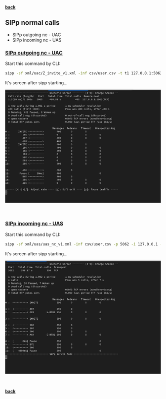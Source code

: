[**back**](../README.md)

## SIPp normal calls

* SIPp outgoing nc - UAC
* SIPp incoming nc - UAS

### <u>SIPp outgoing nc - UAC</u>

Start this command by CLI:

``` bash
sipp -sf xml/uac/Z_invite_v1.xml -inf csv/user.csv -t t1 127.0.0.1:5062 -r 1 -d 30 -l 1000
```


It's screen after sipp starting...

![reg-1-uac](./png/nc-1-uac.png)

<br>

### <u>SIPp incoming nc - UAS</u>

Start this command by CLI:

``` bash
sipp -sf xml/uas/uas_nc_v1.xml -inf csv/user.csv -p 5062 -i 127.0.0.1 -t t4
```


It's screen after sipp starting...

![reg-1-uac](./png/nc-1-uas.png)

<br>

[**back**](../README.md)
